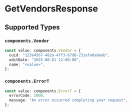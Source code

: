 # GetVendorsResponse


## Supported Types

### `components.Vendor`

```typescript
const value: components.Vendor = {
  uuid: "123e4567-482a-47f3-b7d0-231efa8a9eab",
  editDate: "2025-08-01 12:00:00",
  name: "<value>",
};
```

### `components.ErrorT`

```typescript
const value: components.ErrorT = {
  errorCode: 1000,
  message: "An error occurred completing your request",
};
```

